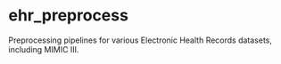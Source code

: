 # ehr_preprocess
Preprocessing pipelines for various Electronic Health Records datasets, including MIMIC III.
